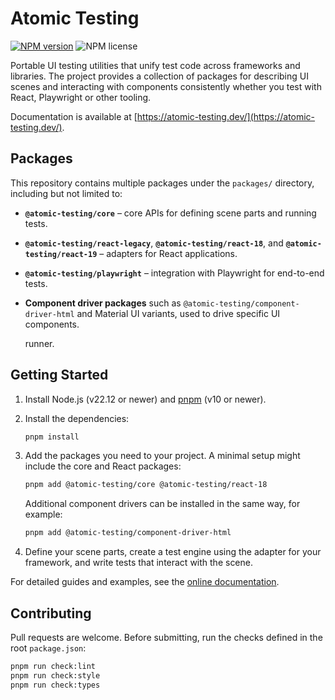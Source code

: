 # Atomic Testing

[![NPM version](https://img.shields.io/npm/v/@atomic-testing/core.svg?style=flat)](https://www.npmjs.com/package/@atomic-testing/core)
![NPM license](https://img.shields.io/npm/l/@atomic-testing/core.svg?style=flat)

Portable UI testing utilities that unify test code across frameworks and
libraries. The project provides a collection of packages for describing UI scenes
and interacting with components consistently whether you test with React, Playwright or
other tooling.

Documentation is available at [https://atomic-testing.dev/](https://atomic-testing.dev/).

## Packages

This repository contains multiple packages under the `packages/` directory,
including but not limited to:

- **`@atomic-testing/core`** – core APIs for defining scene parts and running
  tests.
- **`@atomic-testing/react-legacy`**, **`@atomic-testing/react-18`**, and
  **`@atomic-testing/react-19`** – adapters for React applications.
- **`@atomic-testing/playwright`** – integration with Playwright for end-to-end
  tests.
- **Component driver packages** such as
  `@atomic-testing/component-driver-html` and Material UI variants, used to
  drive specific UI components.

  runner.

## Getting Started

1. Install Node.js (v22.12 or newer) and [pnpm](https://pnpm.io/) (v10 or newer).
2. Install the dependencies:

   ```bash
   pnpm install
   ```

3. Add the packages you need to your project. A minimal setup might include the
   core and React packages:

   ```bash
   pnpm add @atomic-testing/core @atomic-testing/react-18
   ```

   Additional component drivers can be installed in the same way, for example:

   ```bash
   pnpm add @atomic-testing/component-driver-html
   ```

4. Define your scene parts, create a test engine using the adapter for your
   framework, and write tests that interact with the scene.

For detailed guides and examples, see the [online documentation](https://atomic-testing.dev/).

## Contributing

Pull requests are welcome. Before submitting, run the checks defined in the root
`package.json`:

```bash
pnpm run check:lint
pnpm run check:style
pnpm run check:types
```
